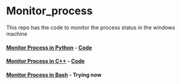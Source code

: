 # Monitor_process
This repo has the code to monitor the process status in the windows machine 


#### [Monitor Process in Python](https://github.com/Bhavesh1303/Monitor_process/blob/main/Python%20Solution/README.md) - [Code](https://github.com/Bhavesh1303/Monitor_process/blob/main/Python%20Solution/Python%20Solution/Python_Solution.py)


#### [Monitor Process in C++](https://github.com/Bhavesh1303/Monitor_process/tree/main/C%2B%2B%20Solution/MonitorProcess) - [Code](https://github.com/Bhavesh1303/Monitor_process/blob/main/C%2B%2B%20Solution/MonitorProcess/MonitorProcess.cpp)

#### [Monitor Process in Bash](https://github.com/Bhavesh1303/Monitor_process/blob/main/README.md) - Trying now
